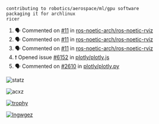 ```
contributing to robotics/aerospace/ml/gpu software
packaging it for archlinux
ricer
```

<!--START_SECTION:activity-->
1. 🗣 Commented on [#11](https://github.com/ros-noetic-arch/ros-noetic-rviz/issues/11) in [ros-noetic-arch/ros-noetic-rviz](https://github.com/ros-noetic-arch/ros-noetic-rviz)
2. 🗣 Commented on [#11](https://github.com/ros-noetic-arch/ros-noetic-rviz/issues/11) in [ros-noetic-arch/ros-noetic-rviz](https://github.com/ros-noetic-arch/ros-noetic-rviz)
3. 🗣 Commented on [#11](https://github.com/ros-noetic-arch/ros-noetic-rviz/issues/11) in [ros-noetic-arch/ros-noetic-rviz](https://github.com/ros-noetic-arch/ros-noetic-rviz)
4. ❗️ Opened issue [#6152](https://github.com/plotly/plotly.js/issues/6152) in [plotly/plotly.js](https://github.com/plotly/plotly.js)
5. 🗣 Commented on [#2610](https://github.com/plotly/plotly.py/issues/2610) in [plotly/plotly.py](https://github.com/plotly/plotly.py)
<!--END_SECTION:activity-->


![statz](https://github-readme-stats.vercel.app/api?username=acxz&include_all_commits=true&show_icons=true)

<p><img align="center" src="https://github-readme-streak-stats.herokuapp.com/?user=acxz&" alt="acxz" /></p>

[![trophy](https://github-profile-trophy.vercel.app/?username=acxz)](https://github.com/ryo-ma/github-profile-trophy)

[![lngwgez](https://github-readme-stats.vercel.app/api/top-langs/?username=acxz&layout=compact)](https://github.com/acxz/github-readme-stats)
